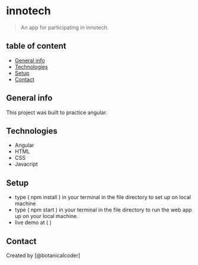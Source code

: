 # innotech

> An app for  participating in innotech.

## table of content
* [General info](#general-info)
* [Technologies](#technologies)
* [Setup](#setup)
* [Contact](#contact)


## General info

 This project was built to practice angular.


## Technologies
  * Angular 
  * HTML
  * CSS
  * Javacript
  

## Setup

 * type ( npm install ) in your terminal in the file directory to set up on local machine 
 * type ( npm start ) in your terminal in the file directory to run the web app up on your local machine.
 * live demo at (  )

## Contact
Created by [@botanicalcoder]
